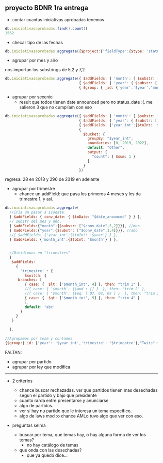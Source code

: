 ## proyecto BDNR 1ra entrega
- contar cuantas iniciativas aprobadas tenemos
```javascript
db.iniciativasaprobadas.find().count()
1562
```
- checar tipo de las fechas
```javascript
db.iniciativasaprobadas.aggregate({$project:{'fieldType':{$type: 'status_date'}} })
```

- agrupar por mes y año

nos importan los substrings de 5,2 y 7,2


```javascript
db.iniciativasaprobadas.aggregate({ $addFields: { 'month': { $substr: ['$date_anounced', 5, 2] } } }, 
                                  { $addFields: { 'year': { $substr: ['$date_anounced', 12, 4] } } }, 
                                  { $group: { _id: {'year':'$year','month':'$month'}, 'count': { $count: {} } } })
```

- agrupar por sexenio
  - result que todos tienen date announced pero no status_date :(. me salieron 3 que no cumplíam con eso

```javascript
db.iniciativasaprobadas.aggregate({ $addFields: { 'month': { $substr: ['$date_anounced', 5, 2] } } }, 
                                  { $addFields: { 'year': { $substr: ['$date_anounced', 12, 4] } } }, 
                                  { $addFields: {'year_int':{$toInt: '$year'} } },
                                  {
                                    $bucket: {
                                      groupBy: "$year_int",
                                      boundaries: [0, 2019, 2022],
                                      default: "Other",
                                      output: {
                                        "count": { $sum: 1 }
                                      }
                                    }
                                  })
```
regresa: 28 en 2018 y 296 de 2019 en adelante


- agrupar por trimestre
  - chance un addField: que pasa los primeros 4 meses y les da trimestre 1, y así. 


```javascript
db.iniciativasaprobadas.aggregate(
  //iría un pasar a isodate
  { $addFields: { conv_date: { $toDate: "$date_anounced" } } },
  // substr del mes y año. 
  { $addFields:{"month":{$substr: ["$conv_date",5,2]}}}, //mes
  { $addFields:{"year":{$substr: ["$conv_date",1,4]}}}, //año
  //{ $addFields: {'year_int':{$toInt: '$year'} } },
  { $addFields: {'month_int':{$toInt: '$month'} } },
 
 
  //Dividimons en "trimestres"
  {
   $addFields:
     {
       'trimestre' : {
         $switch: {
      branches: [
         { case: {  $lt: ['$month_int', 4] }, then: "trim 1" },
         //{ case: { '$month': {$and : [] }  }, then: "trim 2" },
         //{ case: { '$month': {$eq: [ 07, 08, 09 ] }  }, then: "trim 3" },
         { case: {  $gt: ['$month_int', 9] }, then: "trim 4" }
         ],
         default: 'abc'
       }
     }
   }
   
  },
 
//Agrupamos por team y contamos
{$group:{_id: {'year': '$year_int','trimestre': '$trimestre'},"Twits":{$count:{}}}});
```


FALTAN:

- agrupar por partido
- agrupar por ley que modifica


- ----
- 2 criterios
  - chance buscar rechazadas. ver que partidos tienen mas desechadas segun el partido y bajo que presidente
  - cuanto rarda entre presentarse y anunciarse
  - algo de partidos.
  - ver si hay nu partido que le interesa un tema específico.
  - algo de laws mod :o chance AMLo tuvo algo que ver con eso. 


- preguntas selma
  - buscar por tema, que temas hay, o hay alguna forma de ver los temas?
    - no hay catálogo de temas
  - que onda con las desechadas?
    - que ya quedó dice...
